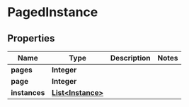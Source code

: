

# PagedInstance

## Properties

Name | Type | Description | Notes
------------ | ------------- | ------------- | -------------
**pages** | **Integer** |  | 
**page** | **Integer** |  | 
**instances** | [**List&lt;Instance&gt;**](Instance.md) |  | 



